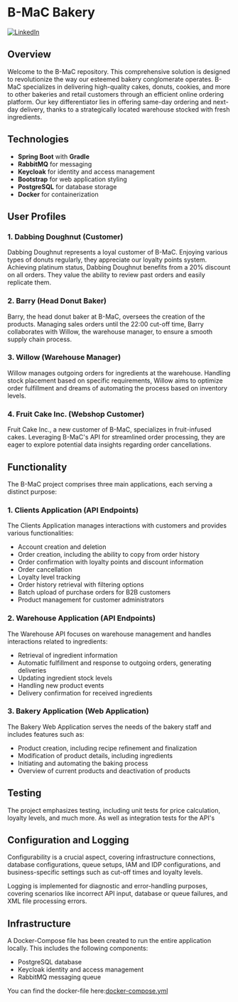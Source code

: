 # B-MaC Bakery

[![LinkedIn][linkedin-shield]][linkedin-url]

## Overview

Welcome to the B-MaC repository. This comprehensive solution is designed to revolutionize the way our esteemed bakery conglomerate operates. B-MaC specializes in delivering high-quality cakes, donuts, cookies, and more to other bakeries and retail customers through an efficient online ordering platform. Our key differentiator lies in offering same-day ordering and next-day delivery, thanks to a strategically located warehouse stocked with fresh ingredients.

## Technologies

- **Spring Boot** with **Gradle**
- **RabbitMQ** for messaging
- **Keycloak** for identity and access management
- **Bootstrap** for web application styling
- **PostgreSQL** for database storage
- **Docker** for containerization

## User Profiles

### 1. Dabbing Doughnut (Customer)

Dabbing Doughnut represents a loyal customer of B-MaC. Enjoying various types of donuts regularly, they appreciate our loyalty points system. Achieving platinum status, Dabbing Doughnut benefits from a 20% discount on all orders. They value the ability to review past orders and easily replicate them.

### 2. Barry (Head Donut Baker)

Barry, the head donut baker at B-MaC, oversees the creation of the products. Managing sales orders until the 22:00 cut-off time, Barry collaborates with Willow, the warehouse manager, to ensure a smooth supply chain process.

### 3. Willow (Warehouse Manager)

Willow manages outgoing orders for ingredients at the warehouse. Handling stock placement based on specific requirements, Willow aims to optimize order fulfillment and dreams of automating the process based on inventory levels.

### 4. Fruit Cake Inc. (Webshop Customer)

Fruit Cake Inc., a new customer of B-MaC, specializes in fruit-infused cakes. Leveraging B-MaC's API for streamlined order processing, they are eager to explore potential data insights regarding order cancellations.

## Functionality

The B-MaC project comprises three main applications, each serving a distinct purpose:

### 1. Clients Application (API Endpoints)

The Clients Application manages interactions with customers and provides various functionalities:

- Account creation and deletion
- Order creation, including the ability to copy from order history
- Order confirmation with loyalty points and discount information
- Order cancellation
- Loyalty level tracking
- Order history retrieval with filtering options
- Batch upload of purchase orders for B2B customers
- Product management for customer administrators

### 2. Warehouse Application (API Endpoints)

The Warehouse API focuses on warehouse management and handles interactions related to ingredients:

- Retrieval of ingredient information
- Automatic fulfillment and response to outgoing orders, generating deliveries
- Updating ingredient stock levels
- Handling new product events
- Delivery confirmation for received ingredients

### 3. Bakery Application (Web Application)

The Bakery Web Application serves the needs of the bakery staff and includes features such as:

- Product creation, including recipe refinement and finalization
- Modification of product details, including ingredients
- Initiating and automating the baking process
- Overview of current products and deactivation of products


## Testing
The project emphasizes testing, including unit tests for price calculation, loyalty levels, and much more. As well as integration tests for the API's

## Configuration and Logging
Configurability is a crucial aspect, covering infrastructure connections, database configurations, queue setups, IAM and IDP configurations, and business-specific settings such as cut-off times and loyalty levels.

Logging is implemented for diagnostic and error-handling purposes, covering scenarios like incorrect API input, database or queue failures, and XML file processing errors.

## Infrastructure
A Docker-Compose file has been created to run the entire application locally. This includes the following components:

- PostgreSQL database
- Keycloak identity and access management
- RabbitMQ messaging queue

You can find the docker-file here:[docker-compose.yml](docker-compose.yml)




<!MARKDOWN IMAGES AND LINKS>
[linkedin-shield]: https://img.shields.io/badge/LinkedIn-Profile-blue?style=flat-square&logo=linkedin
[keycloak-shield]: https://repository-images.githubusercontent.com/11125589/bd31cf00-70f4-11e9-9fb2-4f241568e586
[springboot-shield]: https://img.shields.io/badge/SpringBoot-6DB33F?style=flat-square&logo=Spring&logoColor=white
[linkedin-shield]: https://img.shields.io/badge/-LinkedIn-black.svg?style=for-the-badge&logo=linkedin&colorB=555
[linkedin-url]: https://linkedin.com/in/milandekok
[Bootstrap.com]: https://img.shields.io/badge/Bootstrap-563D7C?style=for-the-badge&logo=bootstrap&logoColor=white
[Bootstrap-url]: https://getbootstrap.com



